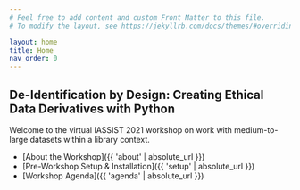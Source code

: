 ```yaml
---
# Feel free to add content and custom Front Matter to this file.
# To modify the layout, see https://jekyllrb.com/docs/themes/#overriding-theme-defaults

layout: home
title: Home
nav_order: 0
---
```


## De-Identification by Design: Creating Ethical Data Derivatives with Python

Welcome to the virtual IASSIST 2021 workshop on work with medium-to-large datasets within a library context.

+ [About the Workshop]({{ 'about' | absolute_url }})
+ [Pre-Workshop Setup & Installation]({{ 'setup' | absolute_url }})
+ [Workshop Agenda]({{ 'agenda' | absolute_url }})
